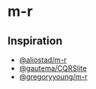 # m-r

## Inspiration

- [@aliostad/m-r](https://github.com/aliostad/m-r)
- [@gautema/CQRSlite](https://github.com/gautema/CQRSlite)
- [@gregoryyoung/m-r](https://github.com/gregoryyoung/m-r)
